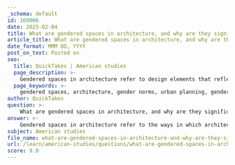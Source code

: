 ```yaml
---
_schema: default
id: 169006
date: 2025-02-04
title: What are gendered spaces in architecture, and why are they significant?
article_title: What are gendered spaces in architecture, and why are they significant?
date_format: MMM DD, YYYY
post_on_text: Posted on
seo:
  title: QuickTakes | American studies
  page_description: >-
    Gendered spaces in architecture refer to design elements that reflect and reinforce gender norms, significantly impacting accessibility and experiences of different genders. Addressing these spaces is essential for promoting gender equality and creating inclusive environments.
  page_keywords: >-
    gendered spaces, architecture, gender norms, urban planning, gender equality, cultural representation, inclusive design, marginalized groups, public spaces, societal norms
author: QuickTakes
question: >-
    What are gendered spaces in architecture, and why are they significant?
answer: >-
    Gendered spaces in architecture refer to the ways in which architectural design and urban planning reflect and reinforce gender norms and roles. These spaces are often designed or perceived in ways that cater to traditional gender expectations, which can significantly impact the experiences and accessibility of different genders within those environments.\n\n### Significance of Gendered Spaces\n\n1. **Reinforcement of Gender Norms**: Gendered spaces can perpetuate stereotypes and reinforce traditional roles. For instance, the design of public restrooms is often gender-segregated, which can limit access and comfort for non-binary individuals. This segregation reflects societal norms about gender and can create barriers for those who do not conform to binary classifications.\n\n2. **Impact on Gender Equality**: The way spaces are designed can either promote or hinder gender equality. For example, workplaces that lack family-friendly facilities may disproportionately affect women, who often bear the brunt of caregiving responsibilities. Conversely, inclusive design can foster environments that support equal participation in various spheres of life.\n\n3. **Cultural Representations**: Gendered spaces can also reflect broader cultural representations of gender. The design of public spaces, such as parks or community centers, can either encourage or discourage the participation of different genders, influencing social interactions and community dynamics.\n\n4. **Marginalization of Vulnerable Groups**: Analyzing gendered spaces helps uncover how architecture can perpetuate inequalities. For marginalized groups, including women and non-binary individuals, the design and management of public spaces can reflect and reinforce existing power dynamics, leading to further marginalization and vulnerability.\n\n5. **Creating Inclusive Environments**: Understanding how spaces are gendered is essential for creating inclusive environments that accommodate the needs of all individuals. This involves rethinking the design of public spaces, workplaces, and homes to ensure they are accessible and welcoming to everyone, regardless of gender.\n\nIn summary, gendered spaces in architecture are significant because they not only reflect societal norms and roles but also have profound implications for gender equality, cultural representation, and the inclusivity of built environments. Addressing these issues is crucial for fostering equitable and supportive spaces for all individuals.
subject: American studies
file_name: what-are-gendered-spaces-in-architecture-and-why-are-they-significant.md
url: /learn/american-studies/questions/what-are-gendered-spaces-in-architecture-and-why-are-they-significant
score: 9.0
---
```


&nbsp;